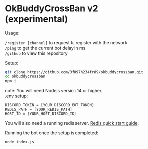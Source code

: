 # OkBuddyCrossBan v2 (experimental)
 
Usage:

`/register [channel]` to request to register with the network  
`/ping` to get the current bot delay in ms  
`/github` to view this repository  

Setup: 
```sh
git clone https://github.com/3f897h234fr89/okbuddycrossban.git
cd okbuddycrossban
npm i
```
note: You will need Nodejs version 14 or higher.  
.env setup:
```
DISCORD_TOKEN = [YOUR_DISCORD_BOT_TOKEN]
REDIS_PATH = [YOUR_REDIS_PATH]
HOST_ID = [YOUR_HOST_DISCORD_ID]
```
You will also need a running redis server. [Redis quick start guide](https://redis.io/topics/quickstart).  

Running the bot once the setup is completed:
```sh
node index.js
```
